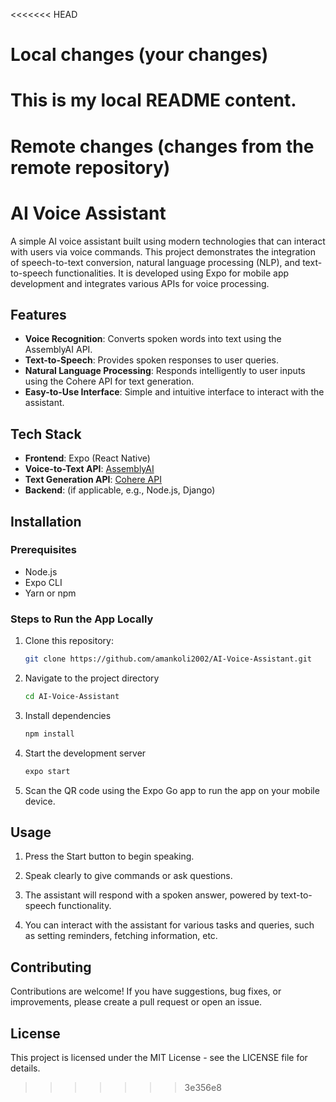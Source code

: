 <<<<<<< HEAD
# Local changes (your changes)
This is my local README content.
=======
# Remote changes (changes from the remote repository)
# AI Voice Assistant

A simple AI voice assistant built using modern technologies that can interact with users via voice commands. This project demonstrates the integration of speech-to-text conversion, natural language processing (NLP), and text-to-speech functionalities. It is developed using Expo for mobile app development and integrates various APIs for voice processing.

## Features

- **Voice Recognition**: Converts spoken words into text using the AssemblyAI API.
- **Text-to-Speech**: Provides spoken responses to user queries.
- **Natural Language Processing**: Responds intelligently to user inputs using the Cohere API for text generation.
- **Easy-to-Use Interface**: Simple and intuitive interface to interact with the assistant.

## Tech Stack

- **Frontend**: Expo (React Native)
- **Voice-to-Text API**: [AssemblyAI](https://www.assemblyai.com/)
- **Text Generation API**: [Cohere API](https://cohere.ai/)
- **Backend**: (if applicable, e.g., Node.js, Django)

## Installation

### Prerequisites

- Node.js
- Expo CLI
- Yarn or npm

### Steps to Run the App Locally

1. Clone this repository:
   ```bash
   git clone https://github.com/amankoli2002/AI-Voice-Assistant.git

2. Navigate to the project directory 

   ```bash
   cd AI-Voice-Assistant

3. Install dependencies
   ```bash
   npm install

4. Start the development server
   ```bash
   expo start

5. Scan the QR code using the Expo Go app to run the app on your mobile device.


## Usage

1. Press the Start button to begin speaking.

2. Speak clearly to give commands or ask questions.

3. The assistant will respond with a spoken answer, powered by text-to-speech functionality.

4. You can interact with the assistant for various tasks and queries, such as setting reminders, fetching information, etc.

## Contributing
Contributions are welcome! If you have suggestions, bug fixes, or improvements, please create a pull request or open an issue.

## License
This project is licensed under the MIT License - see the LICENSE file for details.
>>>>>>> 3e356e8
